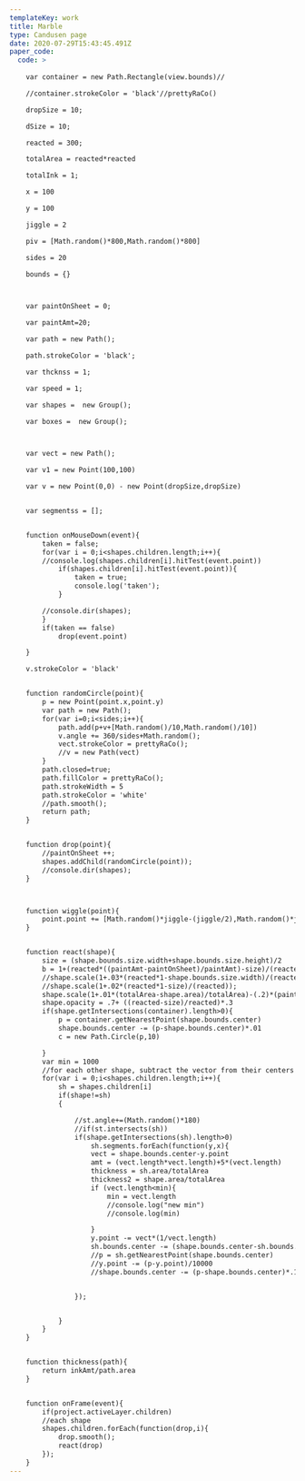 ```yaml
---
templateKey: work
title: Marble
type: Candusen page
date: 2020-07-29T15:43:45.491Z
paper_code:
  code: >
    
    var container = new Path.Rectangle(view.bounds)//

    //container.strokeColor = 'black'//prettyRaCo()

    dropSize = 10;

    dSize = 10;

    reacted = 300;

    totalArea = reacted*reacted

    totalInk = 1;

    x = 100

    y = 100

    jiggle = 2

    piv = [Math.random()*800,Math.random()*800]

    sides = 20

    bounds = {}



    var paintOnSheet = 0;

    var paintAmt=20;

    var path = new Path();

    path.strokeColor = 'black';

    var thcknss = 1;

    var speed = 1;

    var shapes =  new Group();

    var boxes =  new Group();



    var vect = new Path();

    var v1 = new Point(100,100)

    var v = new Point(0,0) - new Point(dropSize,dropSize)


    var segmentss = [];


    function onMouseDown(event){
    	taken = false;
    	for(var i = 0;i<shapes.children.length;i++){
    	//console.log(shapes.children[i].hitTest(event.point))
    		if(shapes.children[i].hitTest(event.point)){
    			taken = true;
    			console.log('taken');
    		}

    	//console.dir(shapes);
    	}
    	if(taken == false)
    		drop(event.point)

    }

    v.strokeColor = 'black'


    function randomCircle(point){
    	p = new Point(point.x,point.y)
    	var path = new Path();
    	for(var i=0;i<sides;i++){
    		path.add(p+v+[Math.random()/10,Math.random()/10])
    		v.angle += 360/sides+Math.random();
    		vect.strokeColor = prettyRaCo();
    		//v = new Path(vect)
    	}
    	path.closed=true;
    	path.fillColor = prettyRaCo();
    	path.strokeWidth = 5
    	path.strokeColor = 'white'
    	//path.smooth();
    	return path;
    }


    function drop(point){
    	//paintOnSheet ++;
    	shapes.addChild(randomCircle(point));
    	//console.dir(shapes);
    }



    function wiggle(point){
    	point.point += [Math.random()*jiggle-(jiggle/2),Math.random()*jiggle-(jiggle/2)]
    }


    function react(shape){
    	size = (shape.bounds.size.width+shape.bounds.size.height)/2
    	b = 1+(reacted*((paintAmt-paintOnSheet)/paintAmt)-size)/(reacted)
    	//shape.scale(1+.03*(reacted*1-shape.bounds.size.width)/(reacted));
    	//shape.scale(1+.02*(reacted*1-size)/(reacted));
    	shape.scale(1+.01*(totalArea-shape.area)/totalArea)-(.2)*(paintAmt-paintOnSheet)/paintAmt
    	shape.opacity = .7+ ((reacted-size)/reacted)*.3
    	if(shape.getIntersections(container).length>0){
    		p = container.getNearestPoint(shape.bounds.center)
    		shape.bounds.center -= (p-shape.bounds.center)*.01
    		c = new Path.Circle(p,10)

    	}
    	var min = 1000
    	//for each other shape, subtract the vector from their centers from each segment
    	for(var i = 0;i<shapes.children.length;i++){
    		sh = shapes.children[i]
    		if(shape!=sh)
    		{

    			//st.angle+=(Math.random()*180)
    			//if(st.intersects(sh))
    			if(shape.getIntersections(sh).length>0)
    				sh.segments.forEach(function(y,x){
    				vect = shape.bounds.center-y.point
    				amt = (vect.length*vect.length)+5*(vect.length)
    				thickness = sh.area/totalArea
    				thickness2 = shape.area/totalArea
    				if (vect.length<min){
    					min = vect.length
    					//console.log("new min")
    					//console.log(min)

    				}
    				y.point -= vect*(1/vect.length)
    				sh.bounds.center -= (shape.bounds.center-sh.bounds.center)*.0001
    				//p = sh.getNearestPoint(shape.bounds.center)
    				//y.point -= (p-y.point)/10000
    				//shape.bounds.center -= (p-shape.bounds.center)*.1


    			});


    		}
    	}
    }


    function thickness(path){
    	return inkAmt/path.area
    }


    function onFrame(event){
    	if(project.activeLayer.children)
    	//each shape
    	shapes.children.forEach(function(drop,i){
    		drop.smooth();
    		react(drop)
    	});
    }
---
```

